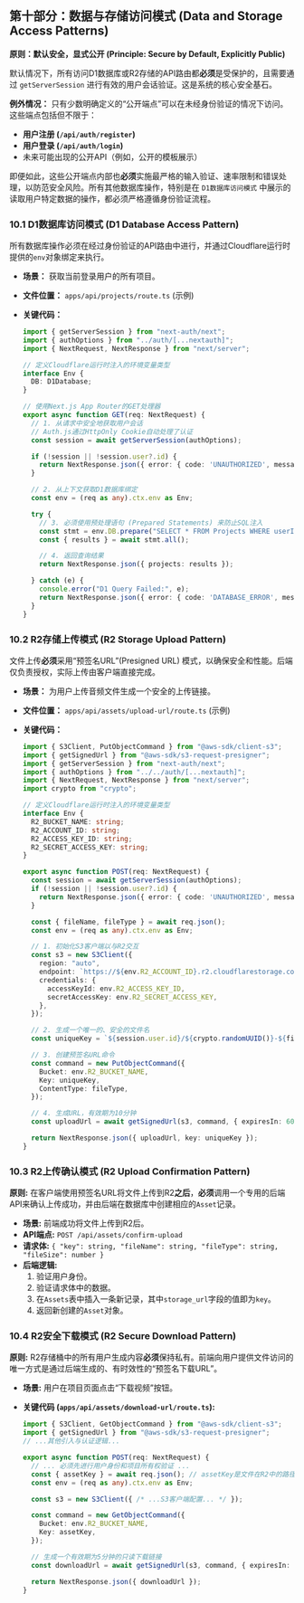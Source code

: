 ## **第十部分：数据与存储访问模式 (Data and Storage Access Patterns)**

**原则：默认安全，显式公开 (Principle: Secure by Default, Explicitly Public)**

默认情况下，所有访问D1数据库或R2存储的API路由都**必须**是受保护的，且需要通过 `getServerSession` 进行有效的用户会话验证。这是系统的核心安全基石。

**例外情况：** 只有少数明确定义的“公开端点”可以在未经身份验证的情况下访问。这些端点包括但不限于：

* **用户注册 (`/api/auth/register`)**
* **用户登录 (`/api/auth/login`)**
* 未来可能出现的公开API（例如，公开的模板展示）

即便如此，这些公开端点内部也**必须**实施最严格的输入验证、速率限制和错误处理，以防范安全风险。所有其他数据库操作，特别是在 `D1数据库访问模式` 中展示的读取用户特定数据的操作，都必须严格遵循身份验证流程。

### **10.1 D1数据库访问模式 (D1 Database Access Pattern)**

所有数据库操作必须在经过身份验证的API路由中进行，并通过Cloudflare运行时提供的`env`对象绑定来执行。

* **场景：** 获取当前登录用户的所有项目。

* **文件位置：** `apps/api/projects/route.ts` (示例)

* **关键代码：**
  
  ```typescript
  import { getServerSession } from "next-auth/next";
  import { authOptions } from "../auth/[...nextauth]";
  import { NextRequest, NextResponse } from "next/server";
  
  // 定义Cloudflare运行时注入的环境变量类型
  interface Env {
    DB: D1Database;
  }
  
  // 使用Next.js App Router的GET处理器
  export async function GET(req: NextRequest) {
    // 1. 从请求中安全地获取用户会话
    // Auth.js通过HttpOnly Cookie自动处理了认证
    const session = await getServerSession(authOptions);
  
    if (!session || !session.user?.id) {
      return NextResponse.json({ error: { code: 'UNAUTHORIZED', message: '请先登录。' } }, { status: 401 });
    }
  
    // 2. 从上下文获取D1数据库绑定
    const env = (req as any).ctx.env as Env;
  
    try {
      // 3. 必须使用预处理语句 (Prepared Statements) 来防止SQL注入
      const stmt = env.DB.prepare("SELECT * FROM Projects WHERE userId = ?1").bind(session.user.id);
      const { results } = await stmt.all();
  
      // 4. 返回查询结果
      return NextResponse.json({ projects: results });
  
    } catch (e) {
      console.error("D1 Query Failed:", e);
      return NextResponse.json({ error: { code: 'DATABASE_ERROR', message: '获取项目失败。' } }, { status: 500 });
    }
  }
  ```

### **10.2 R2存储上传模式 (R2 Storage Upload Pattern)**

文件上传**必须**采用“预签名URL”(Presigned URL) 模式，以确保安全和性能。后端仅负责授权，实际上传由客户端直接完成。

* **场景：** 为用户上传音频文件生成一个安全的上传链接。

* **文件位置：** `apps/api/assets/upload-url/route.ts` (示例)

* **关键代码：**
  
  ```typescript
  import { S3Client, PutObjectCommand } from "@aws-sdk/client-s3";
  import { getSignedUrl } from "@aws-sdk/s3-request-presigner";
  import { getServerSession } from "next-auth/next";
  import { authOptions } from "../../auth/[...nextauth]";
  import { NextRequest, NextResponse } from "next/server";
  import crypto from "crypto";
  
  // 定义Cloudflare运行时注入的环境变量类型
  interface Env {
    R2_BUCKET_NAME: string;
    R2_ACCOUNT_ID: string;
    R2_ACCESS_KEY_ID: string;
    R2_SECRET_ACCESS_KEY: string;
  }
  
  export async function POST(req: NextRequest) {
    const session = await getServerSession(authOptions);
    if (!session || !session.user?.id) {
      return NextResponse.json({ error: { code: 'UNAUTHORIZED', message: '请先登录。' } }, { status: 401 });
    }
  
    const { fileName, fileType } = await req.json();
    const env = (req as any).ctx.env as Env;
  
    // 1. 初始化S3客户端以与R2交互
    const s3 = new S3Client({
      region: "auto",
      endpoint: `https://${env.R2_ACCOUNT_ID}.r2.cloudflarestorage.com`,
      credentials: {
        accessKeyId: env.R2_ACCESS_KEY_ID,
        secretAccessKey: env.R2_SECRET_ACCESS_KEY,
      },
    });
  
    // 2. 生成一个唯一的、安全的文件名
    const uniqueKey = `${session.user.id}/${crypto.randomUUID()}-${fileName}`;
  
    // 3. 创建预签名URL命令
    const command = new PutObjectCommand({
      Bucket: env.R2_BUCKET_NAME,
      Key: uniqueKey,
      ContentType: fileType,
    });
  
    // 4. 生成URL，有效期为10分钟
    const uploadUrl = await getSignedUrl(s3, command, { expiresIn: 600 });
  
    return NextResponse.json({ uploadUrl, key: uniqueKey });
  }
  ```

### **10.3 R2上传确认模式 (R2 Upload Confirmation Pattern)**

**原则:** 在客户端使用预签名URL将文件上传到R2**之后**，**必须**调用一个专用的后端API来确认上传成功，并由后端在数据库中创建相应的`Asset`记录。

* **场景:** 前端成功将文件上传到R2后。
* **API端点:** `POST /api/assets/confirm-upload`
* **请求体:** `{ "key": string, "fileName": string, "fileType": string, "fileSize": number }`
* **后端逻辑:**
  1. 验证用户身份。
  2. 验证请求体中的数据。
  3. 在`Assets`表中插入一条新记录，其中`storage_url`字段的值即为`key`。
  4. 返回新创建的`Asset`对象。

### **10.4 R2安全下载模式 (R2 Secure Download Pattern)**

**原则:** R2存储桶中的所有用户生成内容**必须**保持私有。前端向用户提供文件访问的唯一方式是通过后端生成的、有时效性的“预签名下载URL”。

* **场景:** 用户在项目页面点击“下载视频”按钮。

* **关键代码 (`apps/api/assets/download-url/route.ts`):**
  
  ```typescript
  import { S3Client, GetObjectCommand } from "@aws-sdk/client-s3";
  import { getSignedUrl } from "@aws-sdk/s3-request-presigner";
  // ...其他引入与认证逻辑...
  
  export async function POST(req: NextRequest) {
    // ... 必须先进行用户身份和项目所有权验证 ...
    const { assetKey } = await req.json(); // assetKey是文件在R2中的路径
    const env = (req as any).ctx.env as Env;
  
    const s3 = new S3Client({ /* ...S3客户端配置... */ });
  
    const command = new GetObjectCommand({
      Bucket: env.R2_BUCKET_NAME,
      Key: assetKey,
    });
  
    // 生成一个有效期为5分钟的只读下载链接
    const downloadUrl = await getSignedUrl(s3, command, { expiresIn: 300 });
  
    return NextResponse.json({ downloadUrl });
  }
  ```